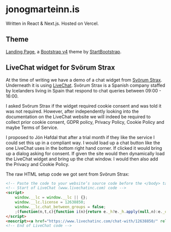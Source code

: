 # jonogmarteinn.is
Written in React & Next.js. Hosted on Vercel.

## Theme
[Landing Page](https://github.com/BlackrockDigital/startbootstrap-landing-page), a
[Bootstrap v4](https://getbootstrap.com/) theme by
[StartBootstrap](https://startbootstrap.com/themes/landing-page/).

## LiveChat widget for Svörum Strax
At the time of writing we have a demo of a chat widget from 
[Svörum Strax](https://svorumstrax.is). Underneath it is using 
[LiveChat](https://livechat.com). Svörum Strax is a Spanish company staffed by 
Icelanders living in Spain that respond to chat queries between 09:00 - 16:00.

I asked Svörum Strax if the widget required cookie consent and was told it was 
not required. However, after independently looking into the documentation on 
the LiveChat website we will indeed be required to collect prior cookie consent, 
GDPR policy, Privacy Policy, Cookie Policy and maybe Terms of Service.

I proposed to Jón Hafdal that after a trial month if they like the service I 
could set this up in a compliant way. I would load up a chat button like the 
one LiveChat uses in the bottom right hand corner. If clicked it would bring up 
a dialog asking for consent. If given the site would then dynamically load the 
LiveChat widget and bring up the chat window. I would then also add the Privacy 
and Cookie Policy.

The raw HTML setup code we got sent from Svörum Strax:

```html
<!-- Paste the code to your website’s source code before the </body> tag: -->
<!-- Start of LiveChat (www.livechatinc.com) code -->
<script>
    window.__lc = window.__lc || {};
    window.__lc.license = 12638850;
	window.__lc.chat_between_groups = false;
    ;(function(n,t,c){function i(n){return e._h?e._h.apply(null,n):e._q.push(n)}var e={_q:[],_h:null,_v:"2.0",on:function(){i(["on",c.call(arguments)])},once:function(){i(["once",c.call(arguments)])},off:function(){i(["off",c.call(arguments)])},get:function(){if(!e._h)throw new Error("[LiveChatWidget] You can't use getters before load.");return i(["get",c.call(arguments)])},call:function(){i(["call",c.call(arguments)])},init:function(){var n=t.createElement("script");n.async=!0,n.type="text/javascript",n.src="https://cdn.livechatinc.com/tracking.js",t.head.appendChild(n)}};!n.__lc.asyncInit&&e.init(),n.LiveChatWidget=n.LiveChatWidget||e}(window,document,[].slice))
</script>
<noscript><a href="https://www.livechatinc.com/chat-with/12638850/" rel="nofollow">Chat with us</a>, powered by <a href="https://www.livechatinc.com/?welcome" rel="noopener nofollow" target="_blank">LiveChat</a></noscript>
<!-- End of LiveChat code -->
```
